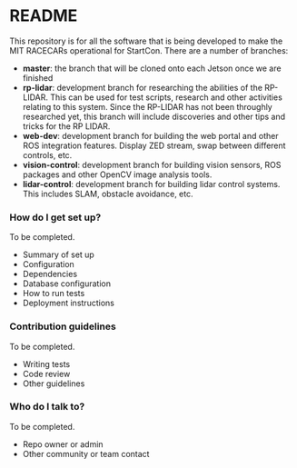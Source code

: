 # README #

This repository is for all the software that is being developed to make the MIT RACECARs operational for StartCon.  There are a number of branches:

* **master**: the branch that will be cloned onto each Jetson once we are finished
* **rp-lidar**: development branch for researching the abilities of the RP-LIDAR.  This can be used for test scripts, research and other activities relating to this system.  Since the RP-LIDAR has not been throughly researched yet, this branch will include discoveries and other tips and tricks for the RP LIDAR.
* **web-dev**: development branch for building the web portal and other ROS integration features.  Display ZED stream, swap between different controls, etc.
* **vision-control**: development branch for building vision sensors, ROS packages and other OpenCV image analysis tools.
* **lidar-control**: development branch for building lidar control systems.  This includes SLAM, obstacle avoidance, etc.


### How do I get set up? ###

To be completed.

* Summary of set up
* Configuration
* Dependencies
* Database configuration
* How to run tests
* Deployment instructions

### Contribution guidelines ###

To be completed.

* Writing tests
* Code review
* Other guidelines

### Who do I talk to? ###

To be completed.

* Repo owner or admin
* Other community or team contact
